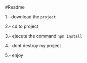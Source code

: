 
#Readme 

1.- download the ```project```

2.- cd to project

3.- ejecute the command ``` npm install ```

4.- dont destroy my project

5.- enjoy
